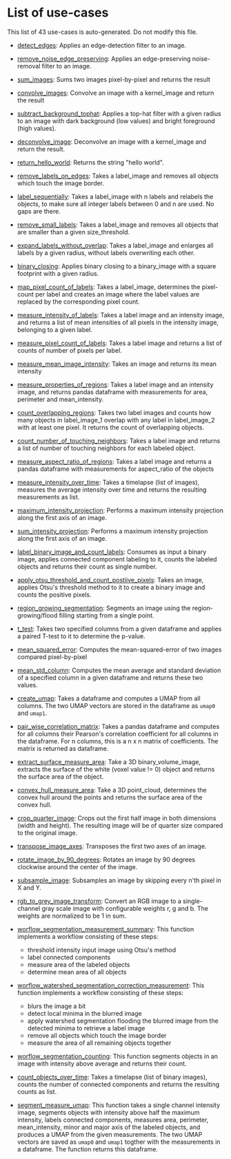 
# List of use-cases
This list of 43 use-cases is auto-generated. Do not modify this file.


* [detect_edges](filtering_0.ipynb): 
    Applies an edge-detection filter to an image.
    
        
* [remove_noise_edge_preserving](filtering_1.ipynb): 
    Applies an edge-preserving noise-removal filter to an image.
    
        
* [sum_images](filtering_2.ipynb): 
    Sums two images pixel-by-pixel and returns the result
    
        
* [convolve_images](filtering_3.ipynb): 
    Convolve an image with a kernel_image and return the result
    
        
* [subtract_background_tophat](filtering_4.ipynb): 
    Applies a top-hat filter with a given radius to an image with dark background (low values) and bright foreground (high values).
    
        
* [deconvolve_image](filtering_5.ipynb): 
    Deconvolve an image with a kernel_image and return the result.
    
        
* [return_hello_world](hello_world.ipynb): 
    Returns the string "hello world".
    
        
* [remove_labels_on_edges](label_processing_0.ipynb): 
    Takes a label_image and removes all objects which touch the image border.
    
        
* [label_sequentially](label_processing_1.ipynb): 
    Takes a label_image with n labels and relabels the objects, 
    to make sure all integer labels between 0 and n are used. 
    No gaps are there.
    
        
* [remove_small_labels](label_processing_2.ipynb): 
    Takes a label_image and removes all objects that are smaller than a given size_threshold.
    
        
* [expand_labels_without_overlap](label_processing_3.ipynb): 
    Takes a label_image and enlarges all labels by a given radius, without
    labels overwriting each other.
    
        
* [binary_closing](label_processing_4.ipynb): 
    Applies binary closing to a binary_image with a square footprint with a given radius.
    
        
* [map_pixel_count_of_labels](label_processing_5.ipynb): 
    Takes a label_image, determines the pixel-count per label and creates an image where the label values are replaced by the corresponding pixel count.
    
        
* [measure_intensity_of_labels](measure_0.ipynb): 
    Takes a label image and an intensity image, and returns a list of mean intensities 
    of all pixels in the intensity image, belonging to a given label.
    
        
* [measure_pixel_count_of_labels](measure_1.ipynb): 
    Takes a label image and returns a list of counts of number of pixels per label.
    
        
* [measure_mean_image_intensity](measure_2.ipynb): 
    Takes an image and returns its mean intensity
    
        
* [measure_properties_of_regions](measure_3.ipynb): 
    Takes a label image and an intensity image, and returns pandas dataframe
    with measurements for area, perimeter and mean_intensity.
    
        
* [count_overlapping_regions](measure_4.ipynb): 
    Takes two label images and counts how many objects in label_image_1 overlap 
    with any label in label_image_2 with at least one pixel.
    It returns the count of overlapping objects.
    
        
* [count_number_of_touching_neighbors](measure_5.ipynb): 
    Takes a label image and returns a list of number of touching neighbors 
    for each labeled object.
    
        
* [measure_aspect_ratio_of_regions](measure_6.ipynb): 
    Takes a label image and returns a pandas dataframe
    with measurements for aspect_ratio of the objects
    
        
* [measure_intensity_over_time](measure_7.ipynb): 
    Takes a timelapse (list of images), measures the average intensity over time and returns the resulting measurements as list.
    
        
* [maximum_intensity_projection](project_0.ipynb): 
    Performs a maximum intensity projection along the first axis of an image.
    
        
* [sum_intensity_projection](project_1.ipynb): 
    Performs a maximum intensity projection along the first axis of an image.
    
        
* [label_binary_image_and_count_labels](segmentation_0.ipynb): 
    Consumes as input a binary image, applies connected component labeling to it, 
    counts the labeled objects and returns their count as single number.
    
        
* [apply_otsu_threshold_and_count_postiive_pixels](segmentation_1.ipynb): 
    Takes an image, applies Otsu's threshold method to it to create a binary image and 
    counts the positive pixels.
    
        
* [region_growing_segmentation](segmentation_2.ipynb): 
    Segments an image using the region-growing/flood filling 
    starting from a single point.
    
        
* [t_test](statistics_0.ipynb): 
    Takes two specified columns from a given dataframe and applies a paired T-test to it to determine the p-value.
    
        
* [mean_squared_error](statistics_1.ipynb): 
    Computes the mean-squared-error of two images compared pixel-by-pixel
    
        
* [mean_std_column](statistics_2.ipynb): 
    Computes the mean average and standard deviation of a specified column 
    in a given dataframe and returns these two values.
    
        
* [create_umap](statistics_3.ipynb): 
    Takes a dataframe and computes a UMAP from all columns. 
    The two UMAP vectors are stored in the dataframe as `umap0` and `umap1`.
    
        
* [pair_wise_correlation_matrix](statistics_4.ipynb): 
    Takes a pandas dataframe and computes for all columns their Pearson's correlation coefficient
    for all columns in the dataframe. For n columns, this is a n x n matrix of coefficients.
    The matrix is returned as dataframe.
    
        
* [extract_surface_measure_area](surfaces_0.ipynb): 
    Take a 3D binary_volume_image, extracts the surface of the white (voxel value != 0) object 
    and returns the surface area of the object.
    
        
* [convex_hull_measure_area](surfaces_1.ipynb): 
    Take a 3D point_cloud, determines the convex hull around the points and returns the surface area of the convex hull.
    
        
* [crop_quarter_image](transform_0.ipynb): 
    Crops out the first half image in both dimensions (width and height). 
    The resulting image will be of quarter size compared to the original image.
    
        
* [transpose_image_axes](transform_1.ipynb): 
    Transposes the first two axes of an image.
    
        
* [rotate_image_by_90_degrees](transform_2.ipynb): 
    Rotates an image by 90 degrees clockwise around the center of the image.
    
        
* [subsample_image](transform_3.ipynb): 
    Subsamples an image by skipping every n'th pixel in X and Y.
    
        
* [rgb_to_grey_image_transform](transform_4.ipynb): 
    Convert an RGB image to a single-channel gray scale image with 
    configurable weights r, g and b.
    The weights are normalized to be 1 in sum.
    
        
* [worflow_segmentation_measurement_summary](workflow_0.ipynb): 
    This function implements a workflow consisting of these steps:
    * threshold intensity input image using Otsu's method
    * label connected components
    * measure area of the labeled objects
    * determine mean area of all objects
    
        
* [worflow_watershed_segmentation_correction_measurement](workflow_1.ipynb): 
    This function implements a workflow consisting of these steps:
    * blurs the image a bit
    * detect local minima in the blurred image
    * apply watershed segmentation flooding the blurred image from the 
      detected minima to retrieve a label image
    * remove all objects which touch the image border
    * measure the area of all remaining objects together
    
        
* [worflow_segmentation_counting](workflow_2.ipynb): 
    This function segments objects in an image with intensity above average 
    and returns their count.
    
        
* [count_objects_over_time](workflow_3.ipynb): 
    Takes a timelapse (list of binary images), counts the number of connected components and returns the resulting counts as list.
    
        
* [segment_measure_umap](workflow_4.ipynb): 
    This function takes a single channel intensity image, 
    segments objects with intensity above half the maximum intensity, 
    labels connected components, 
    measures area, perimeter, mean_intensity, minor and major axis of the labeled objects, 
    and produces a UMAP from the given measurements. 
    The two UMAP vectors are saved as `umap0` and `umap1` togther with the measurements in a dataframe. 
    The function returns this dataframe.
    
        